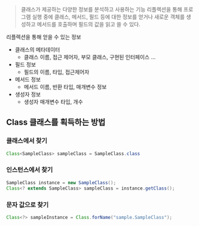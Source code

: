 > 클래스가 제공하는 다양한 정보를 분석하고 사용하는 기능
> 리플렉션을 통해 프로그램 실행 중에 클래스, 메서드, 필드 등에 대한 정보를 얻거나 새로운 객체를 생성하고 메서드를 호출하며 필드의 값을 읽고 쓸 수 있다.

리플렉션을 통해 얻을 수 있는 정보
- 클래스의 메타데이터 
	- 클래스 이름, 접근 제어자, 부모 클래스, 구현된 인터페이스 ...
- 필드 정보
	- 필드의 이름, 타입, 접근제어자
- 메서드 정보
	- 메서드 이름, 반환 타입, 매개변수 정보
- 생성자 정보
	- 생성자 매개변수 타입, 개수 

## Class 클래스를 획득하는 방법

### 클래스에서 찾기
```java
Class<SampleClass> sampleClass = SampleClass.class
```

### 인스턴스에서 찾기
```java
SampleClass instance = new SampleClass();
Class<? extends SampleClass> sampleClass = instance.getClass();
```

### 문자 값으로 찾기
```java
Class<?> sampleInstance = Class.forName("sample.SampleClass");
```